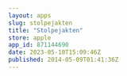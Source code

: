 ```yaml
---
layout: apps
slug: stolpejakten
title: "Stolpejakten"
store: apple
app_id: 871144690
date: 2023-05-10T15:09:46Z
published: 2014-05-09T01:41:36Z
---
```

